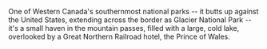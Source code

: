 One of Western Canada's southernmost national parks -- it butts up against the United States, extending across the border as Glacier National Park -- it's a small haven in the mountain passes, filled with a large, cold lake, overlooked by a Great Northern Railroad hotel, the Prince of Wales. 